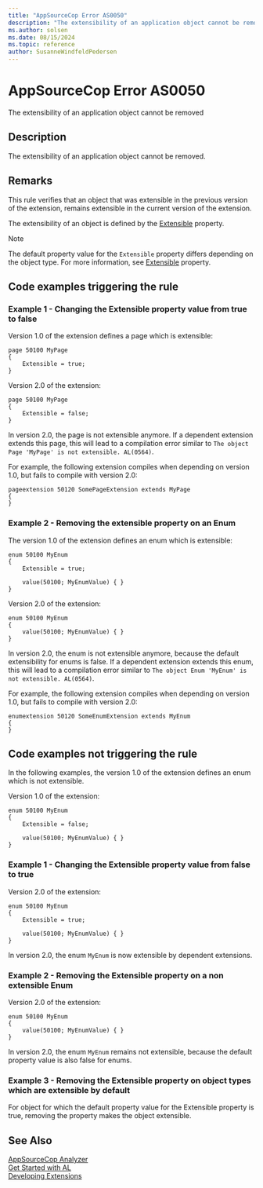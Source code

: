 ```yaml
---
title: "AppSourceCop Error AS0050"
description: "The extensibility of an application object cannot be removed."
ms.author: solsen
ms.date: 08/15/2024
ms.topic: reference
author: SusanneWindfeldPedersen
---
```

[//]: # (START>DO_NOT_EDIT)
[//]: # (IMPORTANT:Do not edit any of the content between here and the END>DO_NOT_EDIT.)
[//]: # (Any modifications should be made in the .xml files in the ModernDev repo.)
# AppSourceCop Error AS0050
The extensibility of an application object cannot be removed

## Description
The extensibility of an application object cannot be removed.

[//]: # (IMPORTANT: END>DO_NOT_EDIT)

## Remarks

This rule verifies that an object that was extensible in the previous version of the extension, remains extensible in the current version of the extension.

The extensibility of an object is defined by the [Extensible](../properties/devenv-extensible-property.md) property.

> [!NOTE]
> The default property value for the `Extensible` property differs depending on the object type. For more information, see [Extensible](../properties/devenv-extensible-property.md) property.

## Code examples triggering the rule

### Example 1 - Changing the Extensible property value from true to false

Version 1.0 of the extension defines a page which is extensible:
```AL
page 50100 MyPage
{
    Extensible = true;
}
```

Version 2.0 of the extension:
```AL
page 50100 MyPage
{
    Extensible = false;
}
```

In version 2.0, the page is not extensible anymore. If a dependent extension extends this page, this will lead to a compilation error similar to `The object Page 'MyPage' is not extensible. AL(0564)`.

For example, the following extension compiles when depending on version 1.0, but fails to compile with version 2.0:
```AL
pageextension 50120 SomePageExtension extends MyPage
{
}
```

### Example 2 - Removing the extensible property on an Enum

The version 1.0 of the extension defines an enum which is extensible:
```AL
enum 50100 MyEnum
{
    Extensible = true;

    value(50100; MyEnumValue) { }
}
```

Version 2.0 of the extension:
```AL
enum 50100 MyEnum
{
    value(50100; MyEnumValue) { }
}
```

In version 2.0, the enum is not extensible anymore, because the default extensibility for enums is false. If a dependent extension extends this enum, this will lead to a compilation error similar to `The object Enum 'MyEnum' is not extensible. AL(0564)`.


For example, the following extension compiles when depending on version 1.0, but fails to compile with version 2.0:
```AL
enumextension 50120 SomeEnumExtension extends MyEnum
{
}
```

## Code examples not triggering the rule

In the following examples, the version 1.0 of the extension defines an enum which is not extensible.

Version 1.0 of the extension:
```AL
enum 50100 MyEnum
{
    Extensible = false;

    value(50100; MyEnumValue) { }
}
```

### Example 1 - Changing the Extensible property value from false to true

Version 2.0 of the extension:
```AL
enum 50100 MyEnum
{
    Extensible = true;

    value(50100; MyEnumValue) { }
}
```

In version 2.0, the enum `MyEnum` is now extensible by dependent extensions.

### Example 2 - Removing the Extensible property on a non extensible Enum

Version 2.0 of the extension:
```AL
enum 50100 MyEnum
{
    value(50100; MyEnumValue) { }
}
```

In version 2.0, the enum `MyEnum` remains not extensible, because the default property value is also false for enums.

### Example 3 - Removing the Extensible property on object types which are extensible by default

For object for which the default property value for the Extensible property is true, removing the property makes the object extensible.


## See Also  
[AppSourceCop Analyzer](appsourcecop.md)  
[Get Started with AL](../devenv-get-started.md)  
[Developing Extensions](../devenv-dev-overview.md)  
